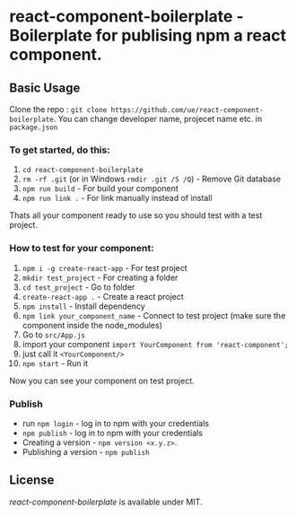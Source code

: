 # react-component-boilerplate - Boilerplate for publising npm a react component.

## Basic Usage

Clone the repo : `git clone https://github.com/ue/react-component-boilerplate`.
You can change developer name, projecet name etc. in `package.json`

### To get started, do this:

1. `cd react-component-boilerplate`
2. `rm -rf .git` (or in Windows `rmdir .git /S /Q`) - Remove Git database
3. `npm run build` - For build your component
4. `npm run link .` - For link manually instead of install 

Thats all your component ready to use so you should test with a test project.

### How to test for your component:

1. `npm i -g create-react-app` - For test project
2. `mkdir test_project` - For creating a folder
3. `cd test_project` - Go to folder
4. `create-react-app .` - Create a react project
5. `npm install` - Install dependency
6. `npm link your_component_name` - Connect to test project (make sure the component inside the node_modules)
7. Go to `src/App.js`
8. import your component `import YourComponent from 'react-component';`
9. just call it `<YourComponent/>`
10. `npm start` - Run it

Now you can see your component on test project.

### Publish
* run `npm login` - log in to npm with your credentials
* `npm publish` - log in to npm with your credentials
* Creating a version - `npm version <x.y.z>`.
* Publishing a version - `npm publish`


## License

*react-component-boilerplate* is available under MIT.

